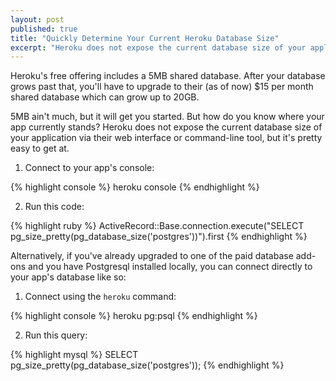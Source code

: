 ```yaml
---
layout: post
published: true
title: "Quickly Determine Your Current Heroku Database Size"
excerpt: "Heroku does not expose the current database size of your application via their web interface or command-line tool, but its pretty easy to get at."
---
```


Heroku's free offering includes a 5MB shared database. After your database grows past that, you'll have to upgrade to their (as of now) $15 per month shared database which can grow up to 20GB.

5MB ain't much, but it will get you started. But how do you know where your app currently stands? Heroku does not expose the current database size of your application via their web interface or command-line tool, but it's pretty easy to get at.

1) Connect to your app's console:

{% highlight console %}
heroku console
{% endhighlight %}

2) Run this code:

{% highlight ruby %}
ActiveRecord::Base.connection.execute("SELECT pg_size_pretty(pg_database_size('postgres'))").first
{% endhighlight %}

Alternatively, if you've already upgraded to one of the paid database add-ons and you have Postgresql installed locally, you can connect directly to your app's database like so:

1) Connect using the `heroku` command:

{% highlight console %}
heroku pg:psql
{% endhighlight %}

2) Run this query:

{% highlight mysql %}
SELECT pg_size_pretty(pg_database_size('postgres'));
{% endhighlight %}
